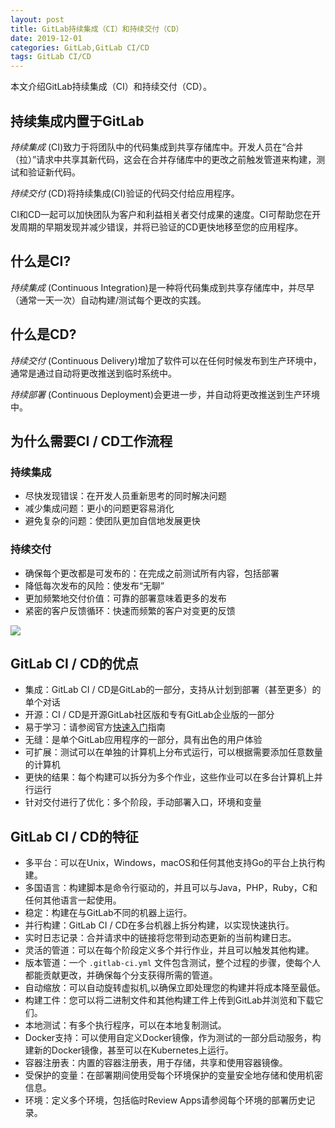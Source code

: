 ```yaml
---
layout: post
title: GitLab持续集成（CI）和持续交付（CD）
date: 2019-12-01
categories: GitLab,GitLab CI/CD
tags: GitLab CI/CD
---
```

本文介绍GitLab持续集成（CI）和持续交付（CD）。

## 持续集成内置于GitLab

*持续集成* (CI)致力于将团队中的代码集成到共享存储库中。开发人员在“合并（拉）”请求中共享其新代码，这会在合并存储库中的更改之前触发管道来构建，测试和验证新代码。

*持续交付* (CD)将持续集成(CI)验证的代码交付给应用程序。

CI和CD一起可以加快团队为客户和利益相关者交付成果的速度。CI可帮助您在开发周期的早期发现并减少错误，并将已验证的CD更快地移至您的应用程序。

## 什么是CI?

*持续集成* (Continuous Integration)是一种将代码集成到共享存储库中，并尽早（通常一天一次）自动构建/测试每个更改的实践。

## 什么是CD?
*持续交付* (Continuous Delivery)增加了软件可以在任何时候发布到生产环境中，通常是通过自动将更改推送到临时系统中。

*持续部署* (Continuous Deployment)会更进一步，并自动将更改推送到生产环境中。

## 为什么需要CI / CD工作流程

### 持续集成

* 尽快发现错误：在开发人员重新思考的同时解决问题
* 减少集成问题：更小的问题更容易消化
* 避免复杂的问题：使团队更加自信地发展更快

### 持续交付

* 确保每个更改都是可发布的：在完成之前测试所有内容，包括部署
* 降低每次发布的风险：使发布“无聊”
* 更加频繁地交付价值：可靠的部署意味着更多的发布
* 紧密的客户反馈循环：快速而频繁的客户对变更的反馈

![](../gitlab-runner-1.png)

## GitLab CI / CD的优点

* 集成：GitLab CI / CD是GitLab的一部分，支持从计划到部署（甚至更多）的单个对话
* 开源：CI / CD是开源GitLab社区版和专有GitLab企业版的一部分
* 易于学习：请参阅官方[快速入门](https://docs.gitlab.com/ee/ci/quick_start/)指南
* 无缝：是单个GitLab应用程序的一部分，具有出色的用户体验
* 可扩展：测试可以在单独的计算机上分布式运行，可以根据需要添加任意数量的计算机
* 更快的结果：每个构建可以拆分为多个作业，这些作业可以在多台计算机上并行运行
* 针对交付进行了优化：多个阶段，手动部署入口，环境和变量

## GitLab CI / CD的特征

* 多平台：可以在Unix，Windows，macOS和任何其他支持Go的平台上执行构建。
* 多国语言：构建脚本是命令行驱动的，并且可以与Java，PHP，Ruby，C和任何其他语言一起使用。
* 稳定：构建在与GitLab不同的机器上运行。
* 并行构建：GitLab CI / CD在多台机器上拆分构建，以实现快速执行。
* 实时日志记录：合并请求中的链接将您带到动态更新的当前构建日志。
* 灵活的管道：可以在每个阶段定义多个并行作业，并且可以触发其他构建。
* 版本管道：一个 `.gitlab-ci.yml` 文件包含测试，整个过程的步骤，使每个人都能贡献更改，并确保每个分支获得所需的管道。
* 自动缩放：可以自动旋转虚拟机,以确保立即处理您的构建并将成本降至最低。
* 构建工件：您可以将二进制文件和其他构建工件上传到GitLab并浏览和下载它们。
* 本地测试：有多个执行程序，可以在本地复制测试。
* Docker支持：可以使用自定义Docker镜像，作为测试的一部分启动服务，构建新的Docker镜像，甚至可以在Kubernetes上运行。
* 容器注册表：内置的容器注册表，用于存储，共享和使用容器镜像。
* 受保护的变量：在部署期间使用受每个环境保护的变量安全地存储和使用机密信息。
* 环境：定义多个环境，包括临时Review Apps请参阅每个环境的部署历史记录。
